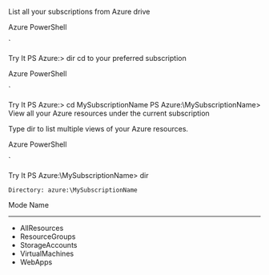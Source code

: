 List all your subscriptions from Azure drive

Azure PowerShell

`

Try It
PS Azure:\> dir
cd to your preferred subscription

Azure PowerShell

`

Try It
PS Azure:\> cd MySubscriptionName
PS Azure:\MySubscriptionName>
View all your Azure resources under the current subscription

Type dir to list multiple views of your Azure resources.

Azure PowerShell

`

Try It
PS Azure:\MySubscriptionName> dir

    Directory: azure:\MySubscriptionName

Mode Name
---- ----
+    AllResources
+    ResourceGroups
+    StorageAccounts
+    VirtualMachines
+    WebApps